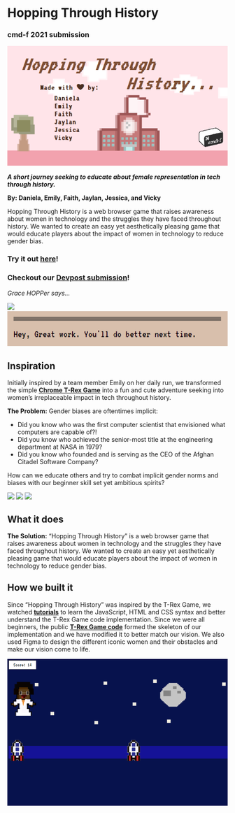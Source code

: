 # Hopping Through History

### cmd-f 2021 submission
![banner](md_assets/banner.png)

***A short journey seeking to educate about female representation in tech through history.***

**By: Daniela, Emily, Faith, Jaylan, Jessica, and Vicky**

Hopping Through History is a web browser game that raises awareness about women in technology and the struggles they have faced throughout history. We wanted to create an easy yet aesthetically pleasing game that would educate players about the impact of women in technology to reduce gender bias.

### Try it out [**here**](https://faitht1023.github.io/)!
### Checkout our [**Devpost submission**](https://devpost.com/software/hopping-through-history)!

*Grace HOPPer says...*

<img src="https://github.com/faitht1023/cmdf-2021/blob/main/dino2/images/grace-hopper2.png" height="85">  ![hey](md_assets/hey-great-work.png)

## Inspiration
Initially inspired by a team member Emily on her daily run, we transformed the simple [**Chrome T-Rex Game**](http://www.trex-game.skipser.com/) into a fun and cute adventure seeking into women’s irreplaceable impact in tech throughout history.

**The Problem:** Gender biases are oftentimes implicit:
- Did you know who was the first computer scientist that envisioned what computers are capable of?!
- Did you know who achieved the senior-most title at the engineering department at NASA in 1979?
- Did you know who founded and is serving as the CEO of the Afghan Citadel Software Company?

How can we educate others and try to combat implicit gender norms and biases with our beginner skill set yet ambitious spirits?

<img src="https://github.com/faitht1023/cmdf-2021/blob/main/md_assets/ada.png" height="150"> <img src="https://github.com/faitht1023/cmdf-2021/blob/main/md_assets/mary.png" height="150"> <img src="https://github.com/faitht1023/cmdf-2021/blob/main/md_assets/roya.png" height="150">

## What it does
**The Solution:** “Hopping Through History” is a web browser game that raises awareness about women in technology and the struggles they have faced throughout history. We wanted to create an easy yet aesthetically pleasing game that would educate players about the impact of women in technology to reduce gender bias.

## How we built it
Since “Hopping Through History” was inspired by the T-Rex Game, we watched [**tutorials**](https://www.youtube.com/watch?v=dQ6lYd6dyTI&ab_channel=CodewithAniaKub%C3%B3w) to learn the JavaScript, HTML and CSS syntax and better understand the T-Rex Game code implementation. Since we were all beginners, the public [**T-Rex Game code**](https://github.com/kubowania/chrome-trex-game) formed the skeleton of our implementation and we have modified it to better match our vision. We also used Figma to design the different iconic women and their obstacles and make our vision come to life. 

![mary-gameplay](md_assets/mary-gameplay.png)
